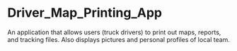 # Driver_Map_Printing_App
An application that allows users (truck drivers) to print out maps, reports, and tracking files. Also displays pictures and personal profiles of local team.
